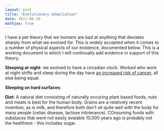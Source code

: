 ```yaml
---
layout: post
title: "Evolutionary adaptiation"
date: 2021-06-28
mathjax: true
---
```


I have a pet theory that we humans are bad at anything that deviates sharply from what we evolved for. This is widely accepted when it comes to a number of physical aspects of our existence, documented below. This is a working document in which I will continually add evidence in support of this theory. 

**Sleeping at night**: we evolved to have a circadian clock. Worked who work at night shifts and sleep during the day have [an increased risk of cancer](https://freakonomics.com/podcast/napping/), all else being equal. 

**Sleeping on hard surfaces**: 

**Diet**: A natural diet consisting of naturally occuring plant based foods, nuts and meats is best for the human body. Grains are a relatively recent invention, as is milk, and therefore both don't sit quite well with the body for many people (celiac disease, lactose intolerance). COnsuming foods with substaces that were not easily avaiable 10,000 years ago is probably not the healthiest - this includes sugar. 

